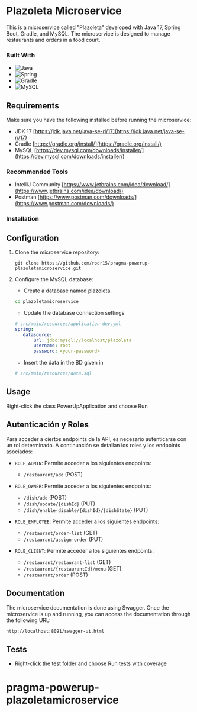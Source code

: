 # Plazoleta Microservice

This is a microservice called "Plazoleta" developed with Java 17, Spring Boot, Gradle, and MySQL. The microservice is designed to manage restaurants and orders in a food court.

### Built With

* ![Java](https://img.shields.io/badge/java-%23ED8B00.svg?style=for-the-badge&logo=java&logoColor=white)
* ![Spring](https://img.shields.io/badge/Spring-6DB33F?style=for-the-badge&logo=spring&logoColor=white)
* ![Gradle](https://img.shields.io/badge/Gradle-02303A.svg?style=for-the-badge&logo=Gradle&logoColor=white)
* ![MySQL](https://img.shields.io/badge/MySQL-00000F?style=for-the-badge&logo=mysql&logoColor=white)


## Requirements

Make sure you have the following installed before running the microservice:

* JDK 17 [https://jdk.java.net/java-se-ri/17](https://jdk.java.net/java-se-ri/17)
* Gradle [https://gradle.org/install/](https://gradle.org/install/)
* MySQL [https://dev.mysql.com/downloads/installer/](https://dev.mysql.com/downloads/installer/)

### Recommended Tools
* IntelliJ Community [https://www.jetbrains.com/idea/download/](https://www.jetbrains.com/idea/download/)
* Postman [https://www.postman.com/downloads/](https://www.postman.com/downloads/)

### Installation

## Configuration

1. Clone the microservice repository:

   ```shell
   git clone https://github.com/rodr15/pragma-powerup-plazoletamicroservice.git
   ```
   
2. Configure the MySQL database:
   * Create a database named plazoleta.
   ```sh
   cd plazoletamicroservice
   ```
   * Update the database connection settings
   
   ```yml
   # src/main/resources/application-dev.yml
   spring:
      datasource:
          url: jdbc:mysql://localhost/plazoleta
          username: root
          password: <your-password>
   ```
   * Insert the data in the BD given in 
   ```yml
   # src/main/resources/data.sql
   ```

<!-- USAGE -->
## Usage
Right-click the class PowerUpApplication and choose Run

## Autenticación y Roles

Para acceder a ciertos endpoints de la API, es necesario autenticarse con un rol determinado. A continuación se detallan los roles y los endpoints asociados:

- `ROLE_ADMIN`: Permite acceder a los siguientes endpoints:
   - `/restaurant/add` (POST)
  
- `ROLE_OWNER`: Permite acceder a los siguientes endpoints:
  - `/dish/add` (POST)
  - `/dish/update/{dishId}` (PUT)
  - `/dish/enable-disable/{dishId}/{dishState}` (PUT)

- `ROLE_EMPLOYEE`: Permite acceder a los siguientes endpoints:
  - `/restaurant/order-list` (GET)
  - `/restaurant/assign-order` (PUT)

- `ROLE_CLIENT`: Permite acceder a los siguientes endpoints:
  - `/restaurant/restaurant-list` (GET)
  - `/restaurant/{restaurantId}/menu` (GET)
  - `/restaurant/order` (POST)

## Documentation
The microservice documentation is done using Swagger. Once the microservice is up and running, you can access the documentation through the following URL:
```sh
http://localhost:8091/swagger-ui.html
```

<!-- ROADMAP -->
## Tests

- Right-click the test folder and choose Run tests with coverage
# pragma-powerup-plazoletamicroservice
